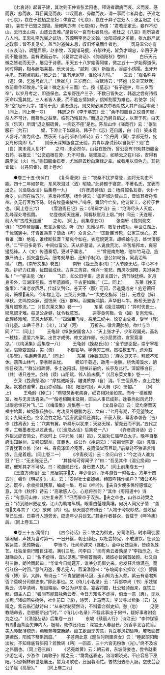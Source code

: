 <!-- { "loadSidebar": true } -->
　　《七哀诗》起曹子建，其次则王仲宣张孟阳也。释诗者谓病而哀、义而哀、感而衰、悲而哀、耳目闻见而哀、口叹而哀、鼻酸而哀，谓一事而七者具也。子建之《七哀》，哀在于独栖之思妇；体宣之《七哀》，哀在于弃子之妇人；张孟阳之《七哀》，袁在于已毁之园寝。唐雍陶亦有《七哀诗》，所谓：“君若无定云，妾作不动山。云行出山易，山逐云去难。”是皆以一哀而七者具也。老杜之《八哀》则所哀者八人也。王思礼李光弼之武功，苏源明李邕之文翰，汝阳郑虔之多能，张九龄严武之政事：皆不复见矣。盖当时盗贼未息，叹旧怀贤而作者也。
　　司马温公亦有《五哀诗》，谓楚屈原，赵李牧，汉晁错马援，齐斛律光，皆负才竭忠，卒困于谗而不能自脱。盖有激而云尔。〔《葛常之诗话》、《韵语阳秋》卷四〕
　　白乐天元微之皆老而无子，屡见于诗章。乐天五十八岁始得阿崔，微之五十一岁始得道保。同时得嗣，相与酬唱喜甚。乐天诗云，“腻剌（剃）新胎发，香绷小绣襦。玉牙开手爪，苏颗点肌肤。”微之云：“且有承家望，谁论得力时。”
　　又云：“嘉名称导（道）保，乞姓号崔儿。”〔后崔儿〕三岁而亡，白赋诗云：“怀抱〔又空天默默，依前重作邓攸身。”伤哉！微之五十三而〕亡。按《墓志》“有子道护，年三岁而卒”，以岁月考之，即道保也。孟东野连产三子，不数日皆失之，韩退之尝有诗假天命以宽其忧。三人者皆人豪，而不能忘情如此，信知割爱为难也。若使学（前补“空”起十九字，错简于此）道者遭此，则又何必黑衣巾者闯然入其户而后喻哉！〔同上，同上卷一○〕
　　韩退之作《李干墓志》云：“余不知服食之说自何起，杀人不可计，而慕尚之益至，临死乃悔其为。”而退之乃躬自蹈之，以至于死。白天乐（乐天）所谓“退之服硫黄，一病讫不痊”是也。陈后山作《嗟哉行》云：“张生服石〔为石〕
　　奴，下潦上干如渴乌。韩子作《志》还自屠，白（自）笑未竟人复吁。”盖为此也。然乐天《与刑部李侍郎诗》云：“金丹周（同）学都无益，姹女丹砂烧即飞。”
　　则乐天深知服食之无验，其肯以身试药以自毙乎？则“白（自）笑未竟人复吁”
　　之句，未必然尔。山谷在贬所，曾公衮有书劝其勿服金石药，谷报云：“公衮疽根在旁，乃不可食。庭坚服之，如睛云之在川谷，安得有霹雳文（火）也。”则知服金石者，尤当屏去粉白黛绿之辈。或者用以资色力，其毙宜哉！〔《丹阳集》，同上卷六〕

　　●卷三十五·伤悼门
　　《复斋漫录》云：“农桑不扰岁常登，边将无功吏不能。四十二年如梦觉，东风吹泪过（洒）昭陵。”此诗题于寝宫，不著名氏，宜表而出之。〔《渔隐丛话》后集卷一九〕
　　《许彦周诗话》云：杨舜韶名友夔，长仆十余岁。向同在姑苏时，盗发孙坚墓，杨作诗云：“阖庐城边荒古丘，昔谁葬者孙豫州。久无行客为下马，时有牧童来放牛。”呜呼，舜韶今亡矣，他诗皆工，必传于世也。〔同上卷三六〕
　　《雪浪斋日记》云：《吊辩才诗》云：“沧海尽头人灭度，乱峰深处塔孤圆。
　　忆登夜阁天连雁，同看秋崖月上烟。”刘亻间云：天连雁，前人有“古戍天连雁”
　　之句。〔同上，前集卷五○〕
　　张南轩《挽刘观文诗》：“忆昨登廊庙，忠言达帝聪。听（所）思惟尽瘁，敢复计成功。半世江湖上，千忧寤寐中。汗青谁秉笔？请放（考）众言公。”一“国耻臣当死，公家三世心。忍看谁（垂）绝笔，谁续断弦音？精爽今如在，衣冠恨更深。却嗟蜍与志，处世漫侵寻。”二“平日多奇节，中间似富公。天从庐墓请，人说救荒功。辛苦培邦本，雍容遏乱锋。人（文）传遗奏切，更过子囊忠。”
　　三“曾是南荆地，他年竹马迎。旌旗严骑士，弧矢盛民兵。细考规摹旧，还知节制明。思公如岘首，同我泪纵横。”〔四。《南轩文集》卷五〕
　　南轩《挽王詹事词》：“大节原无玷，中心本不欺。排奸力扛鼎，忧国鬓成丝。方喜三旌召，俄兴一鉴悲。西风吹泪眼，夫岂哭吾私！”一“睿主能（龙）
　　飞日，如公旧学臣。忠言关国计，清节映廷绅。岁月身多外，江湖泽在民。当年遗直叹，千古更如新。”〔二。同上〕
　　东莱《挽王詹事》：“诸老收声尽，佳城又到公。苍天不（那）可问，吾道竟成穷！旌卷莆田雨，箫横浦风。今年襟上泪，三哭万夫雄。”一“太史交旃际（日），元戎卷（解）甲秋。先鸣惊众寐，孤愤厌（压）群咻。羽翼新鸿鹄，声华旧斗牛。断桥无恙否？落月照寒流。”二〔《吕东莱文集》卷一一〕
　　东莱《挽汪端明》：“异时忧世士，叹息恨才难。每见公身健，犹令我意宽。
　　凋零竟何极，合（回）复岂无端。此理终难解，天风大隧寒。”一“四海■门峻，亲承二纪中。论交由父祖，受学（教）自儿童。山岳千寻上（出），江湖（河）
　　万折东。徽言藏肺腑，欲吐与谁同？”二〔同上〕
　　王龟龄《悼张安国舍人》：“天上张才子，少年观国光。高名一枝桂，遗爱六州棠。出世才成佛，修文遽作郎。长沙屈贾谊，宣室竟凄凉。”〔《梅溪集》后集卷一八〕
　　王龟龄《挽赵氏诗》：“全节忠臣配，崇宁宰相家。哀能变国俗，实（贵）
　　不御铅华。学佛穷三昧，然松教五车。遗芳载《彤管》，名寿两俱遐。”〔同上〕
　　东莱《挽魏国录》：“麻衣见天子，拜疏不知休。落落山林气，拳拳畎亩忧。
　　极知千载遇，政用一身酬。绕舍闽溪水，朝宗日夜流。”“群公祖疏傅，多士送阳城。短棹非前约，长亭及此行。深留移白日，〔共〕语只苍生。会绮（续）山阳赋，邻人笛未横。”〔《吕东菜文集》卷一一〕
　　东莱《挽萧祭酒》：“摩揣诚斯薄，雕镌质亦（自）消。平生但真朴，直上绝枝条。氛雾终澄霁，丘山亦动摇。〔朝〕阳旧时凤，声入舞（舜）箫韶。”
　　〔同上〕
　　王龟龄《悼亡》：“燕寝焚香老病身，细君相对坐如宾。而今一榻维摩室，唯与无言法喜亲。”一“偕老相期未及期，回头人事已成非。逢春尚拟风光转，过眼忽惊花片飞。”二〔《梅溪集》后集卷一七〕
　　《文昌杂录》云：梁均帝晋天福中始葬，故妃张氏独存。考功员外殷鹏为志，文曰：“七月有期，不见望陵之妾；九疑无色，空余泣竹之妃。”后唐武皇师还渭北，不获入觐，幕客李袭告（吉）作《违离表》云：“穴禽有翼，听舜乐以犹来；天路无梯，望尧云而不到。”五代之季，工翰墨者无以过此也。〔《〔渔隐丛话》后集卷一八〕
　　《许彦周诗话》云：外祖父邵安简公，布衣时上《平元吴（昊）策》，又尝劝仁庙早立太子。晚年自枢府出知越州，又移知郓州。其薨也，岐公作《挽词云》：“披褐曾陈定（破）羌策，汗青犹著立修（储）书。春风泽国吟笺落，夜雨溪堂燕豆疏。”前辈诗不独语言精炼，且是着题。〔同上卷二一〕
　　《冷斋夜话》云：余问山谷：“今之诗人谁为冠？”日：“无出陈无己。”
　　“其佳句可得闻乎？”曰：“吾见其作《温公挽词》一联，便知其才不可敌。曰：政虽随日化，身已要人扶。”〔同上前集卷五一〕
　　《王直方诗话》云：邢居实字夫，年少豪迈，所与游皆一时名士。方年十四五时，尝作《明妃引》，末。云：“安得壮士霍嫖姚，缚取呼韩作编户？”诸公多称之。既卒，余收拾其残草，编成一集，号曰《呻吟》。夫自少便多憔悴感慨之意，其作《秋怀》诗云：“高歌感人心，心悲将奈何？”其作《枣阳道中》诗云：“有意问山神，此生复来否？”已而果卒于汉东。夫之卒也，山谷以诗哭之云：“诗到随州更老成，江山为助笔纵横。眼看白璧埋黄壤，何况人间父子情！”盖谓夫与其子（父）歆何（向）也。蔡天启亦有诗云：“人物于今叹眇然，孤坟宿草已生烟。日暮行人道旁舍，应逢年少共谈玄。”其余作者甚众，皆载于《呻吟集》后。〔同上卷五二〕

　　●卷三十五·寓情门
　　《古今诗话》云：牧之为御史，分司洛阳。时李司徒罢镇闲居，声妓为当时第一。一日开筵，朝士臻赴，以杜尝持宪，不敢邀饮。杜讽坐客达意，愿预斯会。
　　李驰书，杜闻命遽来（遂赴）。会中女妓百余，皆绝色殊艺。杜独坐南行瞪目注视，满引三卮，问李曰：“闻有紫云者孰是？”李指示之，杜凝睇良久，曰：“名不虚得，宜以见惠。”李俯首而笑，诸妓亦皆回首破颜。杜又自引三爵，朗吟而起曰：“华堂今日绮筵开，谁唤分司御史来。忽发狂言惊满座，两行红粉一时回。”意气闲逸，旁若无人。苕溪渔隐曰：“东坡闻李公择饮（余）傅国傅（博）家，大醉，有诗云：“不肯醒醒骑马回，玉山知为玉人颓。紫云有语君知否？莫唤分司御史来。”即此事也。又《侍儿小名录》云：“兵部李尚〔书〕乐妓崔紫云，词华清峭，眉目端丽。李公为尹东洛，宴客将酣，杜公轻骑而来，连饮三觥，谓主人曰：“尝闻有能篇咏紫云者，今日方知名不虚得，倘垂一意（惠），无以加焉。”诸妓回头掩笑，社作前□（诗），诗罢，上马而去。李公寻以紫委（云）送赠之。紫云临行献诗曰：“从来学制斐然诗，不料霜台御史知。愁（忽）
　　见便教随命去，恋恩肠断出门时。”’《侍儿小名录》不载此事出于何书，疑好事者附会为之也。”〔《渔隐丛话》后集卷一五〕
　　东坡《续丽人行》〔诗注云〕“李仲谋家有周画背面欠伸内人，极精，戏作此诗云：深宫无人春昼长，沉香亭北百花香。美人睡起薄梳洗，燕舞莺啼空断肠。画工欲画无穷意，背立春风初破睡。若教回首更嫣然，阳城下蔡俱风靡。”
　　子苍用此意《题伯时所画宫女》云：“睡起昭阳暗淡妆，不知缘底背斜阳？若教转〔眄〕一回首，三十六宫无粉妆（光）。”终不及坡之伟丽也。〔同上卷三四〕
　　《艺苑雌黄》云：朝云者，东坡侍妾也，尝令就秦少游乞词，少游作《南歌子》赠之云：“霭霭迷春态，溶溶媚晓光。不应容易下巫阳。只恐翰林前世是襄王。暂为清歌驻，还因暮雨忙。瞥然归去断人肠。空使兰台公子赋《高唐》。”
　　〔同上卷二九〕
